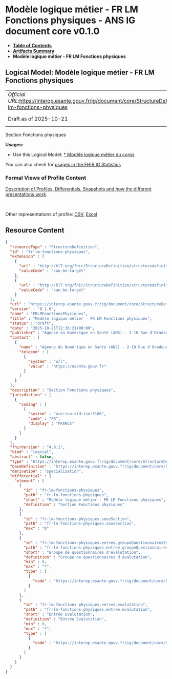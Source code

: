 # Modèle logique métier - FR LM Fonctions physiques - ANS IG document core v0.1.0

* [**Table of Contents**](toc.md)
* [**Artifacts Summary**](artifacts.md)
* **Modèle logique métier - FR LM Fonctions physiques**

## Logical Model: Modèle logique métier - FR LM Fonctions physiques 

| | |
| :--- | :--- |
| *Official URL*:https://interop.esante.gouv.fr/ig/document/core/StructureDefinition/fr-lm-fonctions-physiques | *Version*:0.1.0 |
| Draft as of 2025-10-21 | *Computable Name*:FRLMFonctionsPhysiques |

 
Section Fonctions physiques 

**Usages:**

* Use this Logical Model: [* Modèle logique métier du corps](StructureDefinition-fr-lm-corps-document.md)

You can also check for [usages in the FHIR IG Statistics](https://packages2.fhir.org/xig/ans.document.fr.core|current/StructureDefinition/fr-lm-fonctions-physiques)

### Formal Views of Profile Content

 [Description of Profiles, Differentials, Snapshots and how the different presentations work](http://build.fhir.org/ig/FHIR/ig-guidance/readingIgs.html#structure-definitions). 

 

Other representations of profile: [CSV](StructureDefinition-fr-lm-fonctions-physiques.csv), [Excel](StructureDefinition-fr-lm-fonctions-physiques.xlsx) 



## Resource Content

```json
{
  "resourceType" : "StructureDefinition",
  "id" : "fr-lm-fonctions-physiques",
  "extension" : [
    {
      "url" : "http://hl7.org/fhir/StructureDefinition/structuredefinition-type-characteristics",
      "valueCode" : "can-be-target"
    },
    {
      "url" : "http://hl7.org/fhir/StructureDefinition/structuredefinition-type-characteristics",
      "valueCode" : "can-be-target"
    }
  ],
  "url" : "https://interop.esante.gouv.fr/ig/document/core/StructureDefinition/fr-lm-fonctions-physiques",
  "version" : "0.1.0",
  "name" : "FRLMFonctionsPhysiques",
  "title" : "Modèle logique métier - FR LM Fonctions physiques",
  "status" : "draft",
  "date" : "2025-10-21T12:36:21+00:00",
  "publisher" : "Agence du Numérique en Santé (ANS) - 2-10 Rue d'Oradour-sur-Glane, 75015 Paris",
  "contact" : [
    {
      "name" : "Agence du Numérique en Santé (ANS) - 2-10 Rue d'Oradour-sur-Glane, 75015 Paris",
      "telecom" : [
        {
          "system" : "url",
          "value" : "https://esante.gouv.fr"
        }
      ]
    }
  ],
  "description" : "Section Fonctions physiques",
  "jurisdiction" : [
    {
      "coding" : [
        {
          "system" : "urn:iso:std:iso:3166",
          "code" : "FR",
          "display" : "FRANCE"
        }
      ]
    }
  ],
  "fhirVersion" : "4.0.1",
  "kind" : "logical",
  "abstract" : false,
  "type" : "https://interop.esante.gouv.fr/ig/document/core/StructureDefinition/fr-lm-fonctions-physiques",
  "baseDefinition" : "https://interop.esante.gouv.fr/ig/document/core/StructureDefinition/fr-lm-section",
  "derivation" : "specialization",
  "differential" : {
    "element" : [
      {
        "id" : "fr-lm-fonctions-physiques",
        "path" : "fr-lm-fonctions-physiques",
        "short" : "Modèle logique métier - FR LM Fonctions physiques",
        "definition" : "Section Fonctions physiques"
      },
      {
        "id" : "fr-lm-fonctions-physiques.sousSection",
        "path" : "fr-lm-fonctions-physiques.sousSection",
        "max" : "0"
      },
      {
        "id" : "fr-lm-fonctions-physiques.entree.groupeQuestionnairesEvaluation",
        "path" : "fr-lm-fonctions-physiques.entree.groupeQuestionnairesEvaluation",
        "short" : "Groupe de questionnaires d'évalutation",
        "definition" : "Groupe de questionnaires d'évalutation",
        "min" : 0,
        "max" : "*",
        "type" : [
          {
            "code" : "https://interop.esante.gouv.fr/ig/document/core/StructureDefinition/fr-lm-group-de-questionnaires-devaluation"
          }
        ]
      },
      {
        "id" : "fr-lm-fonctions-physiques.entree.evalutation",
        "path" : "fr-lm-fonctions-physiques.entree.evalutation",
        "short" : "Entrée Evalutation",
        "definition" : "Entrée Evalutation",
        "min" : 0,
        "max" : "*",
        "type" : [
          {
            "code" : "https://interop.esante.gouv.fr/ig/document/core/StructureDefinition/fr-lm-evaluation"
          }
        ]
      }
    ]
  }
}

```
